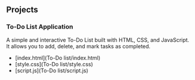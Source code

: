 ## Projects

### To-Do List Application
A simple and interactive To-Do List built with HTML, CSS, and JavaScript.  
It allows you to add, delete, and mark tasks as completed.

- [index.html](To-Do list/index.html)
- [style.css](To-Do list/style.css)
- [script.js](To-Do list/script.js)
